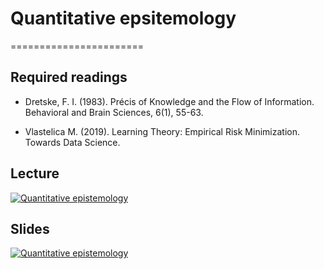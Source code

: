 # Quantitative epsitemology
=======================

## Required readings

- Dretske, F. I. (1983). Précis of Knowledge and the Flow of Information. Behavioral and Brain Sciences, 6(1), 55-63.

- Vlastelica M. (2019). Learning Theory: Empirical Risk Minimization. Towards Data Science.

## Lecture 

[![Quantitative epistemology](../thumbnails/quantitative-epistemology.jpeg)](https://youtu.be/VVlgSMTH1dQ "Quantitative Epistemology")


## Slides

[![Quantitative epistemology](../thumbnails/quantitative-epistemology.jpeg)](https://github.com/CoAxLab/Data-Explorations/blob/main/book/slides/quantitative-epistemology.pdf "Quantitative Epistemology")
